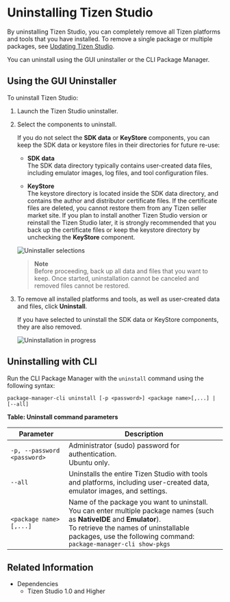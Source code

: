 # Uninstalling Tizen Studio

By uninstalling Tizen Studio, you can completely remove all Tizen platforms and tools that you have installed. To remove a single package or multiple packages, see [Updating Tizen Studio](update-sdk.md).

You can uninstall using the GUI uninstaller or the CLI Package Manager.

## Using the GUI Uninstaller

To uninstall Tizen Studio:

1. Launch the Tizen Studio uninstaller.

2. Select the components to uninstall.

   If you do not select the **SDK data** or **KeyStore** components, you can keep the SDK data or keystore files in their directories for future re-use:

   - **SDK data**  
   The SDK data directory typically contains user-created data files, including emulator images, log files, and tool configuration files.

   - **KeyStore**  
   The keystore directory is located inside the SDK data directory, and contains the author and distributor certificate files. If the certificate files are deleted, you cannot restore them from any Tizen seller market site. If you plan to install another Tizen Studio version or reinstall the Tizen Studio later, it is strongly recommended that you back up the certificate files or keep the keystore directory by unchecking the **KeyStore** component.

   ![Uninstaller selections](./media/uninstall_sdk_selection.png)

   > **Note**  
   > Before proceeding, back up all data and files that you want to keep. Once started, uninstallation cannot be canceled and removed files cannot be restored.

3. To remove all installed platforms and tools, as well as user-created data and files, click **Uninstall**.

   If you have selected to uninstall the SDK data or KeyStore components, they are also removed.

   ![Uninstallation in progress](./media/uninstall_sdk_progress.png)

## Uninstalling with CLI

Run the CLI Package Manager with the `uninstall` command using the following syntax:

```
package-manager-cli uninstall [-p <password>] <package name>[,...] | [--all]
```

**Table: Uninstall command parameters**

| Parameter                   | Description                              |
|---------------------------|----------------------------------------|
| `-p, --password <password>` | Administrator (sudo) password for authentication.<br>Ubuntu only. |
| `--all`                     | Uninstalls the entire Tizen Studio with tools and platforms, including user-created data, emulator images, and settings. |
| `<package name>[,...]`        | Name of the package you want to uninstall. You can enter multiple package names (such as **NativeIDE** and **Emulator**).<br>To retrieve the names of uninstallable packages, use the following command:<br>`package-manager-cli show-pkgs` |

## Related Information
* Dependencies
  - Tizen Studio 1.0 and Higher
